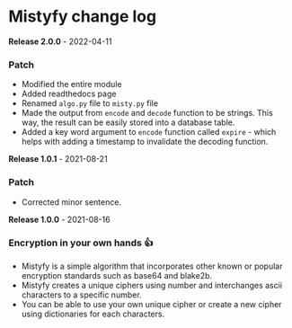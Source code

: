 # Mistyfy change log

**Release 2.0.0** - 2022-04-11
### Patch
* Modified the entire module
* Added readthedocs page
* Renamed `algo.py` file to `misty.py` file
* Made the output from `encode` and `decode` function to be strings. This way, the result can be
easily stored into a database table.
* Added a key word argument to `encode` function called `expire` - which helps with adding a timestamp to 
invalidate the decoding function.
  

**Release 1.0.1** - 2021-08-21
### Patch
* Corrected minor sentence.

**Release 1.0.0** - 2021-08-16
### Encryption in your own hands 👍
* Mistyfy is a simple algorithm that incorporates other known or popular encryption standards such as base64 and blake2b.
* Mistyfy creates a unique ciphers using number and interchanges ascii characters to a specific number.
* You can be able to use your own unique cipher or create a new cipher using dictionaries for each characters.